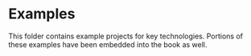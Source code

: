 # Examples

This folder contains example projects for key technologies. Portions of these examples have been embedded into the book as well.
